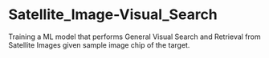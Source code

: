 # Satellite_Image-Visual_Search
Training a ML model that performs General Visual Search and Retrieval from Satellite Images given sample image chip of the target.
